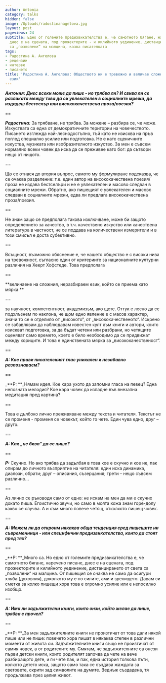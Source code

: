 ```yaml
---
author: Antonia
category: talks
hidden: false
image: /Uploads/radostinanagelova.jpg
layout: post
pageviews: 24
subtitle: Едно от големите предизвикателства е, че самотното бягане, наречено писане,
  днес е на сцената, под прожекторите - и килийното уединение, дистанцирането от света
  са „позволени“ на малцина, казва писателката
tags:
- Радостина А. Ангелова
- рецензии
- интервю
- писането
title: 'Радостина А. Ангелова: Обществото ни е тревожно и величае сложния, неразбираем
  език'
---
```


_**Антония: Днес всеки може да пише - но трябва ли? И свива ли се разликата между това да си увлекателен в социалните мрежи, да издадеш бестселър или висококачествена проза/поезия?**_

\==

_**Радостина:**_ За трябване, не трябва. За можене – разбира се, че може. Изкуствата са една от демократичните територии на човечеството. Писането изглежда най-леснодостъпно, тъй като не изисква на пръв поглед специално усилие или подготовка. Не е като сценичните изкуства, музиката или изобразителното изкуство. За мен е съвсем нормално всеки човек да иска да се преживее като бог: да сътвори нещо от нищото.

\==

Що се отнася до втория въпрос, самото му формулиране подсказва, че се очаква разделение: т.е. един автор на висококачествена поезия/проза не издава бестселъри и не е увлекателен и масово следван в социалните мрежи. Обратно, ако пишещият е увлекателен и масово следван в социалните мрежи, едва ли предлага висококачествена проза/поезия. 

\==

Не знам защо се предполага такова изключване, може би защото определението за качество, в т.ч. качествено изкуство или качествена литература в частност, не се поддава на количествени измерители и в този смисъл е доста субективно. 

\==

Всъщност, възможно обяснение е, че нашето общество е с високи нива на тревожност, съгласно един от критериите за националните културни различия на Хеерт Хофстеде. Това предполага 

\==

**величаене на сложния, неразбираем език, който се приема като мярка **

\==

за научност, компетентност, академизъм, ако щете. Оттук е лесно да се подхлъзнем по наклона, че щом едно явление е с масов характер, значи то се е отделило от „високото“, от „висококачественото“. Искрено се забавлявам да наблюдавам известен култ към книги и автори, които изискват подготовка, за да бъдат четени или разбрани, но четящите оценяват само времето, което е било необходимо да се придвижат между кориците. И това е единствената мярка за „висококачественост“.

\==

_**А: Кое прави писателският глас уникален и незабавно разпознаваем?**_

\==

_**Р: **_Нямам идея. Кое кара ухото да запомни гласа на певец? Една непозната мелодия? Кое кара човек да изпадне във внезапна медитация пред картина? 

\==

Това е дълбоко лично преживяване между текста и читателя. Текстът не се променя - променя се човекът, който го чете. Един чува едно, друг – друго. 

\==

_**А:  Как „не бива“ да се пише?**_

\==

_**Р:**_ Скучно. Но ако трябва да задълбая в това кое е скучно и кое не, пак опирам до личното възприятие на читателя: един иска динамика, диалози, обрати; друг – описания, съзерцания; трети – нещо съвсем различно… 

\==

Аз лично се ръководя само от едно: не искам на мен да ми е скучно докато пиша. Егоистично звучи, но само в моята кожа знам горе-долу какво се случва. А и съм много повече четящ, отколкото пишещ човек.

\==

_**А:  Можем ли да откроим някаква обща тенденция сред пишещите ни съвременници - или специфични предизвикателства, които да стоят пред тях?**_

\==

_**Р: **_Много са. Но едно от големите предизвикателства е, че самотното бягане, наречено писане, днес е на сцената, под прожекторите и килийното уединение, дистанцирането от света са „позволени“ на малцина. От пишещия се очаква не само да осигури хляба (духовния), доколкото му е по силите, ами и зрелището. Давам си сметка за колко пишещи хора това е огромно усилие или е непосилно изобщо. 

\==

_**А:  Има ли задължителни книги, които онзи, който желае да пише, трябва е прочел?**_

\==

_**Р: **_За мен задължителните книги не произтичат от това дали някой пише или не пише: повечето хора пишат в някаква степен в различни моменти от живота си. Задължителните книги също не произтичат от самия човек, а от родителите му. Смятам, че задължителните са онези първи детски книги, които родителят започва да чете на вече разбиращото дете, и ги чете пак, и пак, една история толкова пъти, колкото детето иска, защото само така се създава жаждата за световете, скрити зад символите на думите. Веднъж създадена, тя продължава през целия живот.